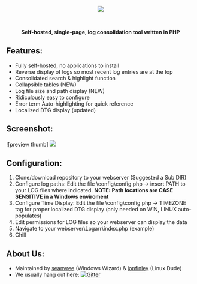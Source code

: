 
<p align="center"><img src="https://i.imgur.com/ckVKs0n.png"></p>
<br>
<p align="center"><b> Self-hosted, single-page, log consolidation tool written in PHP </b></p>

## Features:

 - Fully self-hosted, no applications to install
 - Reverse display of logs so most recent log entries are at the top
 - Consolidated search & highlight function
 - Collapsible tables (NEW)
 - Log file size and path display (NEW)
 - Ridiculously easy to configure
 - Error term Auto-highlighting for quick reference
 - Localized DTG display (updated)

 
 
 
## Screenshot:

![preview thumb] <img src="https://i.imgur.com/WzcyO1m.png">



## Configuration:
1) Clone/download repository to your webserver (Suggested a Sub DIR)
2) Configure log paths:  Edit the file \config\config.php -> insert PATH to your LOG files where indicated.  **NOTE:  Path locations are CASE SENSITIVE in a Windows enviroment**
3) Configure Time Display: Edit the file \config\config.php -> TIMEZONE tag for proper localized DTG display (only needed on WIN, LINUX auto-populates)
4) Edit permissions for LOG files so your webserver can display the data
5) Navigate to your webserver\Logarr\index.php (example)
6) Chill

## About Us:
- Maintained by [seanvree](https://github.com/seanvree) (Windows Wizard) &  [jonfinley](https://github.com/jonfinley) (Linux Dude) 
- We usually hang out here:   [![Gitter](https://img.shields.io/badge/Gitter-Organizr-ed1965.svg?style=flat-square)](https://gitter.im/Organizrr/Lobby)
